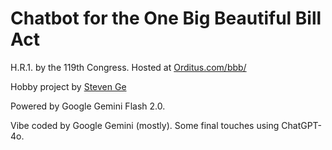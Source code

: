 # Chatbot for the One Big Beautiful Bill Act
H.R.1. by the 119th Congress. 
Hosted at [Orditus.com/bbb/](https://orditus.com/bbb/)

Hobby project by [Steven Ge](https://www.linkedin.com/in/steven-ge-ab016947/)


Powered by Google Gemini Flash 2.0.

Vibe coded by Google Gemini (mostly). Some final touches using ChatGPT-4o.

